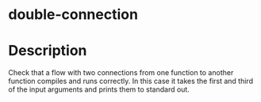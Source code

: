double-connection
==

Description
===
Check that a flow with two connections from one function to another function compiles and runs correctly.
In this case it takes the first and third of the input arguments and prints them to standard out.